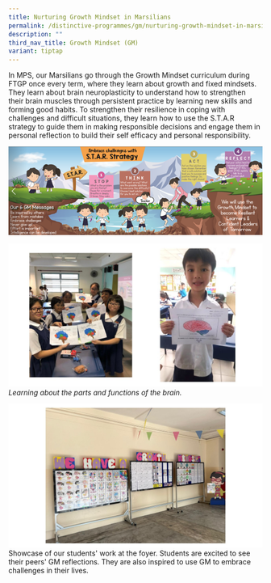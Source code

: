 ```yaml
---
title: Nurturing Growth Mindset in Marsilians
permalink: /distinctive-programmes/gm/nurturing-growth-mindset-in-marsilians/
description: ""
third_nav_title: Growth Mindset (GM)
variant: tiptap
---
```

In MPS, our Marsilians go through the Growth Mindset curriculum during FTGP once every term, where they learn about growth and fixed mindsets. They learn about brain neuroplasticity to understand how to strengthen their brain muscles through persistent practice by learning new skills and forming good habits. To strengthen their resilience in coping with challenges and difficult situations, they learn how to use the S.T.A.R strategy to guide them in making responsible decisions and engage them in personal reflection to build their self efficacy and personal responsibility.

![](/images/CCE/cce%20gm%203.png)

![](/images/CCE/student%20photo%201.jpg)
*Learning about the parts and functions of the brain.*

![](/images/CCE/students%20showcase.jpg)
Showcase of our students' work at the foyer. Students are excited to see their peers' GM reflections. They are also inspired to use GM to embrace challenges in their lives.